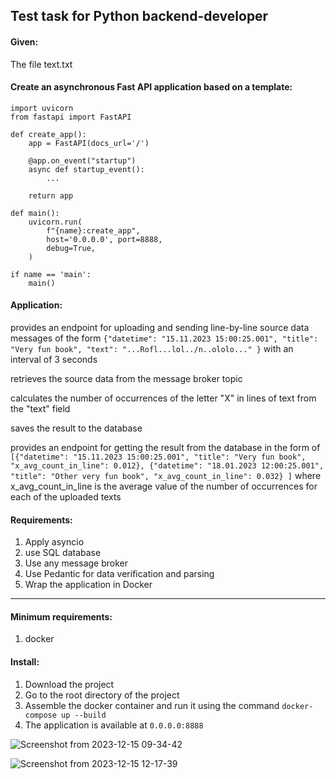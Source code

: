 ## Test task for Python backend-developer

#### Given:
The file text.txt

#### Create an asynchronous Fast API application based on a template:

```
import uvicorn
from fastapi import FastAPI

def create_app():
    app = FastAPI(docs_url='/')

    @app.on_event("startup")
    async def startup_event():
        ...

    return app

def main():
    uvicorn.run(
        f"{name}:create_app",
        host='0.0.0.0', port=8888,
        debug=True,
    )

if name == 'main':
    main()
```

#### Application:

provides an endpoint for uploading and sending line-by-line source data messages of the form ```{"datetime": "15.11.2023 15:00:25.001", "title": "Very fun book", "text": "...Rofl...lol../n..ololo..." }``` with an interval of 3 seconds

retrieves the source data from the message broker topic

calculates the number of occurrences of the letter "X" in lines of text from the "text" field

saves the result to the database

provides an endpoint for getting the result from the database in the form of ```[{"datetime": "15.11.2023 15:00:25.001", "title": "Very fun book", "x_avg_count_in_line": 0.012}, {"datetime": "18.01.2023 12:00:25.001", "title": "Other very fun book", "x_avg_count_in_line": 0.032} ]``` where x_avg_count_in_line is the average value of the number of occurrences for each of the uploaded texts

#### Requirements:

1. Apply asyncio
2. use SQL database
3. Use any message broker
4. Use Pedantic for data verification and parsing
5. Wrap the application in Docker
<hr>

#### Minimum requirements: 
1) docker

#### Install:
1. Download the project
2. Go to the root directory of the project
3. Assemble the docker container and run it using the command ```docker-compose up --build```
4. The application is available at ```0.0.0.0:8888```
   
![Screenshot from 2023-12-15 09-34-42](https://github.com/zitaker/asynchronous-text-analyzer/assets/92075508/b1157f51-e464-4fd6-a297-98ec6f6a0325)

![Screenshot from 2023-12-15 12-17-39](https://github.com/zitaker/asynchronous-text-analyzer/assets/92075508/88d8121c-de34-4e3a-9eb3-7242688d69c3)


